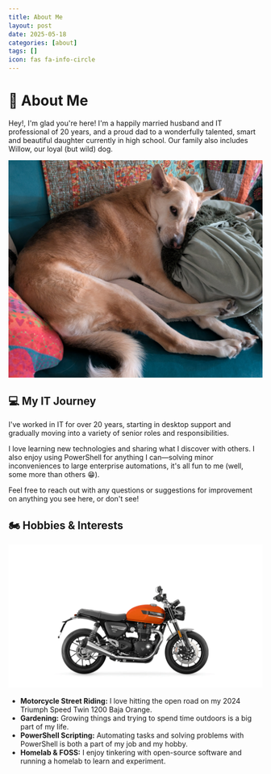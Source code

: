 ```yaml
---
title: About Me
layout: post
date: 2025-05-18
categories: [about]
tags: []
icon: fas fa-info-circle
---
```


# 👋 About Me

Hey!, I'm glad you're here! I'm a happily married husband and IT professional of 20 years, and a proud dad to a wonderfully talented, smart and beautiful daughter currently in high school. Our family also includes Willow, our loyal (but wild) dog.

![Willow](/assets/imgs/about/willow.jpg)

## 💻 My IT Journey
I've worked in IT for over 20 years, starting in desktop support and gradually moving into a variety of senior roles and responsibilities.

I love learning new technologies and sharing what I discover with others. I also enjoy using PowerShell for anything I can—solving minor inconveniences to large enterprise automations, it's all fun to me (well, some more than others 😁).

Feel free to reach out with any questions or suggestions for improvement on anything you see here, or don't see!

## 🏍️ Hobbies & Interests

![My 2024 Triumph Speed Twin 1200 Baja Orange](/assets/imgs/about/triumph.png)

- **Motorcycle Street Riding:** I love hitting the open road on my 2024 Triumph Speed Twin 1200 Baja Orange.
- **Gardening:** Growing things and trying to spend time outdoors is a big part of my life.
- **PowerShell Scripting:** Automating tasks and solving problems with PowerShell is both a part of my job and my hobby.
- **Homelab & FOSS:** I enjoy tinkering with open-source software and running a homelab to learn and experiment.
